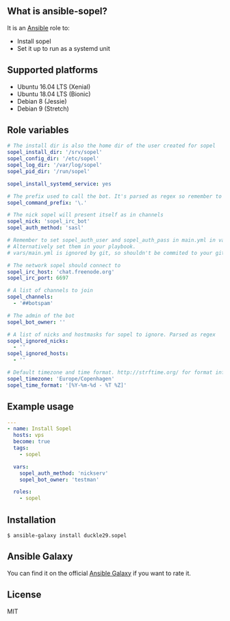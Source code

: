 ## What is ansible-sopel?

It is an [Ansible](http://www.ansible.com/home) role to:

- Install sopel
- Set it up to run as a systemd unit

## Supported platforms

- Ubuntu 16.04 LTS (Xenial)
- Ubuntu 18.04 LTS (Bionic)
- Debian 8 (Jessie)
- Debian 9 (Stretch)

## Role variables

``` yaml
# The install dir is also the home dir of the user created for sopel
sopel_install_dir: '/srv/sopel'
sopel_config_dir: '/etc/sopel'
sopel_log_dir: '/var/log/sopel'
sopel_pid_dir: '/run/sopel'

sopel_install_systemd_service: yes

# The prefix used to call the bot. It's parsed as regex so remember to escape special characters
sopel_command_prefix: '\.'

# The nick sopel will present itself as in channels
sopel_nick: 'sopel_irc_bot'
sopel_auth_method: 'sasl'

# Remember to set sopel_auth_user and sopel_auth_pass in main.yml in vars/
# Alternatively set them in your playbook.
# vars/main.yml is ignored by git, so shouldn't be commited to your git history (But check to make sure!)

# The network sopel should connect to
sopel_irc_host: 'chat.freenode.org'
sopel_irc_port: 6697

# A list of channels to join
sopel_channels:
  - '##botspam'

# The admin of the bot
sopel_bot_owner: ''

# A list of nicks and hostmasks for sopel to ignore. Parsed as regex
sopel_ignored_nicks:
  - ''
sopel_ignored_hosts:
  - ''

# Default timezone and time format. http://strftime.org/ for format info
sopel_timezone: 'Europe/Copenhagen'
sopel_time_format: '[%Y-%m-%d - %T %Z]'
```

## Example usage

``` yaml
---
- name: Install Sopel
  hosts: vps
  become: true
  tags:
    - sopel

  vars:
    sopel_auth_method: 'nickserv'
    sopel_bot_owner: 'testman'

  roles:
    - sopel
```

## Installation

`$ ansible-galaxy install duckle29.sopel`

## Ansible Galaxy

You can find it on the official
[Ansible Galaxy](https://galaxy.ansible.com/duckle29/sopel/) if you want to
rate it.

## License

MIT
